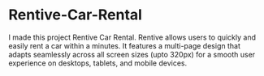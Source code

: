 # Rentive-Car-Rental
I made this project Rentive Car Rental. Rentive allows users to quickly and easily rent a car within a minutes. It features a multi-page design that adapts seamlessly across all screen sizes (upto 320px) for a smooth user experience on desktops, tablets, and mobile devices.
